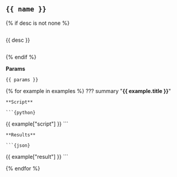 ## `{{ name }}`

{% if desc is not none %}
> ```
{{ desc }}
> ```
{% endif %}

**Params**

``` {python}
{{ params }}
```

{% for example in examples %}
??? summary "**{{ example.title }}**"

    **Script**

    ```{python}
{{ example["script"]  }}
    ```

    **Results**

    ```{json}
{{ example["result"]  }}
    ```

{% endfor %}
